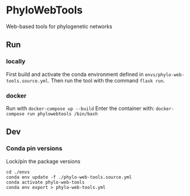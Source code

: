 # PhyloWebTools
Web-based tools for phylogenetic networks

## Run

### locally

First build and activate the conda environment defined in `envs/phylo-web-tools.source.yml`.
Then run the tool with the command `flask run`.

### docker

Run with `docker-compose up --build`
Enter the container with: `docker-compose run phylowebtools /bin/bash`

## Dev

### Conda pin versions
Lock/pin the package versions
```
cd ./envs
conda env update -f ./phylo-web-tools.source.yml
conda activate phylo-web-tools
conda env export > phylo-web-tools.yml
```